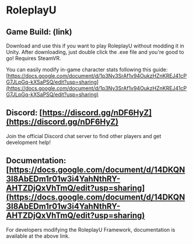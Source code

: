# RoleplayU

## Game Build: (link)

Download and use this if you want to play RoleplayU without modding it in Unity. After downloading, just double click the .exe file and you're good to go! Requires SteamVR. 

You can easily modify in-game character stats following this guide: [https://docs.google.com/document/d/1p3Ny3SrAf1v94OukzHZnKREJ41cPG7JLpGq-kXSaPSQ/edit?usp=sharing](https://docs.google.com/document/d/1p3Ny3SrAf1v94OukzHZnKREJ41cPG7JLpGq-kXSaPSQ/edit?usp=sharing)


## Discord: [https://discord.gg/nDF6HyZ](https://discord.gg/nDF6HyZ)

Join the official Discord chat server to find other players and get development help!


## Documentation: [https://docs.google.com/document/d/14DKQN3I8AbEDm1r01w3i4YahNthRY-AHTZDjQxVhTmQ/edit?usp=sharing](https://docs.google.com/document/d/14DKQN3I8AbEDm1r01w3i4YahNthRY-AHTZDjQxVhTmQ/edit?usp=sharing)

For developers modifying the RoleplayU Framework, documentation is available at the above link.

